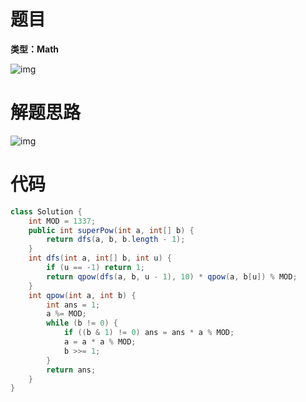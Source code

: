 # 题目

**类型：Math**

![img](https://cdn.nlark.com/yuque/0/2021/png/2941598/1638671665903-5db4b0be-272d-4c52-ae25-431c1622efc1.png)



# 解题思路

![img](https://cdn.nlark.com/yuque/0/2021/png/2941598/1638672815741-36b86571-0870-4fc9-829c-2e4db14f3bca.png)

# 代码

```java
class Solution {
    int MOD = 1337;
    public int superPow(int a, int[] b) {
        return dfs(a, b, b.length - 1);
    }
    int dfs(int a, int[] b, int u) {
        if (u == -1) return 1;
        return qpow(dfs(a, b, u - 1), 10) * qpow(a, b[u]) % MOD;
    }
    int qpow(int a, int b) {
        int ans = 1;
        a %= MOD;
        while (b != 0) {
            if ((b & 1) != 0) ans = ans * a % MOD;
            a = a * a % MOD;
            b >>= 1;
        }
        return ans;
    }
} 
```